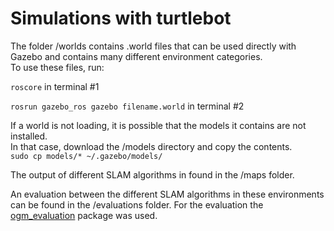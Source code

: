 # Simulations with turtlebot

The folder /worlds contains .world files that can be used directly with Gazebo and contains many different environment categories.  
To use these files, run:  

`roscore` in terminal #1  

`rosrun gazebo_ros gazebo filename.world` in terminal #2

If a world is not loading, it is possible that the models it contains are not installed.  
In that case, download the /models directory and copy the contents.  
`sudo cp models/* ~/.gazebo/models/`

The output of different SLAM algorithms in found in the /maps folder.

An evaluation between the different SLAM algorithms in these environments can be found in the /evaluations folder. For the evaluation the [ogm_evaluation](https://github.com/robotics-4-all/ogm_merging) package was used.

